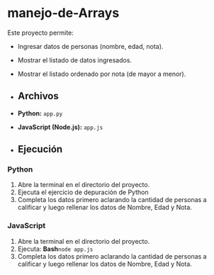 # manejo-de-Arrays

Este proyecto permite:
- Ingresar datos de personas (nombre, edad, nota).
- Mostrar el listado de datos ingresados.
- Mostrar el listado ordenado por nota (de mayor a menor).

- ## Archivos
- **Python:** `app.py`
- **JavaScript (Node.js):** `app.js`

- ## Ejecución

### Python
1. Abre la terminal en el directorio del proyecto.
2. Ejecuta el ejercicio de depuración de Python
3. Completa los datos primero aclarando la cantidad de personas a calificar y luego rellenar los datos de Nombre, Edad y Nota.

### JavaScript
1. Abre la terminal en el directorio del proyecto.
2. Ejecuta:
**Bash**`node app.js`
3. Completa los datos primero aclarando la cantidad de personas a calificar y luego rellenar los datos de Nombre, Edad y Nota.
